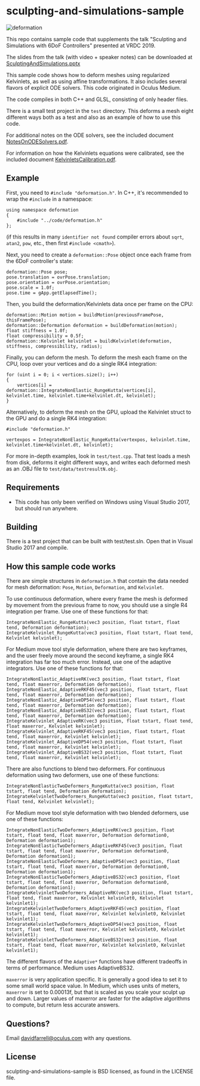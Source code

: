 # sculpting-and-simulations-sample

![deformation](https://github.com/fbsamples/sculpting-and-simulations-sample/releases/latest/download/deformation.gif)

This repo contains sample code that supplements the talk "Sculpting and Simulations with 6DoF Controllers" presented at VRDC 2019.

The slides from the talk (with video + speaker notes) can be downloaded at [SculptingAndSimulations.pptx](https://github.com/fbsamples/sculpting-and-simulations-sample/releases/latest/download/SculptingAndSimulations.pptx)

This sample code shows how to deform meshes using regularized Kelvinlets, as well as using affine transformations. It also includes several flavors of explicit ODE solvers. This code originated in Oculus Medium.

The code compiles in both C++ and GLSL, consisting of only header files.

There is a small test project in the `test` directory. This deforms a mesh eight different ways both as a test and also as an example of how to use this code.

For additional notes on the ODE solvers, see the included document [NotesOnODESolvers.pdf](NotesOnODESolvers.pdf?raw=true).

For information on how the Kelvinlets equations were calibrated, see the included document [KelvinletsCalibration.pdf](KelvinletsCalibration.pdf?raw=true).


## Example

First, you need to `#include "deformation.h"`. In C++, it's recommended to wrap the `#include` in a namespace:

```
using namespace deformation
{
    #include "../code/deformation.h"
};
```

(if this results in many `identifier not found` compiler errors about `sqrt`, `atan2`, `pow`, etc., then first `#include <cmath>`).

Next, you need to create a `deformation::Pose` object once each frame from the 6DoF controller's state:

```
deformation::Pose pose;
pose.translation = ovrPose.translation;
pose.orientation = ovrPose.orientation;
pose.scale = 1.0f;
pose.time = gApp.getElapsedTime();
```

Then, you build the deformation/Kelvinlets data once per frame on the CPU:

```
deformation::Motion motion = buildMotion(previousFramePose, thisFramePose);
deformation::Deformation deformation = buildDeformation(motion);
float stiffness = 1.0f;
float compressibility = 0.5f;
deformation::Kelvinlet kelvinlet = buildKelvinlet(deformation, stiffness, compressibility, radius);
```

Finally, you can deform the mesh. To deform the mesh each frame on the CPU, loop over your vertices and do a single RK4 integration:

```
for (uint i = 0; i < vertices.size(); i++)
{
    vertices[i] = deformation::IntegrateNonElastic_RungeKutta(vertices[i], kelvinlet.time, kelvinlet.time+kelvinlet.dt, kelvinlet);
}
```

Alternatively, to deform the mesh on the GPU, upload the Kelvinlet struct to the GPU and do a single RK4 integration:

```
#include "deformation.h"

vertexpos = IntegrateNonElastic_RungeKutta(vertexpos, kelvinlet.time, kelvinlet.time+kelvinlet.dt, kelvinlet);
```

For more in-depth examples, look in `test/test.cpp`. That test loads a mesh from disk, deforms it eight different ways, and writes each deformed mesh as an .OBJ file to `test/data/testresultN.obj`.

## Requirements
* This code has only been verified on Windows using Visual Studio 2017, but should run anywhere.

## Building
There is a test project that can be built with test/test.sln. Open that in Visual Studio 2017 and compile.

## How this sample code works
There are simple structures in `deformation.h` that contain the data needed for mesh deformation: `Pose`, `Motion`, `Deformation`, and `Kelvinlet`.

To use continuous deformation, where every frame the mesh is deformed by movement from the previous frame to now, you should use a single R4 integration per frame. Use one of these functions for that:

```
IntegrateNonElastic_RungeKutta(vec3 position, float tstart, float tend, Deformation deformation);
IntegrateKelvinlet_RungeKutta(vec3 position, float tstart, float tend, Kelvinlet kelvinlet);
```

For Medium move tool style deformation, where there are two keyframes, and the user freely move around the second keyframe, a single RK4 integration has far too much error. Instead, use one of the adaptive integrators. Use one of these functions for that:

```
IntegrateNonElastic_AdaptiveRK(vec3 position, float tstart, float tend, float maxerror, Deformation deformation);
IntegrateNonElastic_AdaptiveRKF45(vec3 position, float tstart, float tend, float maxerror, Deformation deformation);
IntegrateNonElastic_AdaptiveDP54(vec3 position, float tstart, float tend, float maxerror, Deformation deformation);
IntegrateNonElastic_AdaptiveBS32(vec3 position, float tstart, float tend, float maxerror, Deformation deformation);
IntegrateKelvinlet_AdaptiveRK(vec3 position, float tstart, float tend, float maxerror, Kelvinlet kelvinlet);
IntegrateKelvinlet_AdaptiveRKF45(vec3 position, float tstart, float tend, float maxerror, Kelvinlet kelvinlet);
IntegrateKelvinlet_AdaptiveDP54(vec3 position, float tstart, float tend, float maxerror, Kelvinlet kelvinlet);
IntegrateKelvinlet_AdaptiveBS32(vec3 position, float tstart, float tend, float maxerror, Kelvinlet kelvinlet);
```

There are also functions to blend two deformers. For continuous deformation using two deformers, use one of these functions:

```
IntegrateNonElasticTwoDeformers_RungeKutta(vec3 position, float tstart, float tend, Deformation deformation);
IntegrateKelvinletTwoDeformers_RungeKutta(vec3 position, float tstart, float tend, Kelvinlet kelvinlet);
```

For Medium move tool style deformation with two blended deformers, use one of these functions:
```
IntegrateNonElasticTwoDeformers_AdaptiveRK(vec3 position, float tstart, float tend, float maxerror, Deformation deformation0, Deformation deformation1);
IntegrateNonElasticTwoDeformers_AdaptiveRKF45(vec3 position, float tstart, float tend, float maxerror, Deformation deformation0, Deformation deformation1);
IntegrateNonElasticTwoDeformers_AdaptiveDP54(vec3 position, float tstart, float tend, float maxerror, Deformation deformation0, Deformation deformation1);
IntegrateNonElasticTwoDeformers_AdaptiveBS32(vec3 position, float tstart, float tend, float maxerror, Deformation deformation0, Deformation deformation1);
IntegrateKelvinletTwoDeformers_AdaptiveRK(vec3 position, float tstart, float tend, float maxerror, Kelvinlet kelvinlet0, Kelvinlet kelvinlet1);
IntegrateKelvinletTwoDeformers_AdaptiveRKF45(vec3 position, float tstart, float tend, float maxerror, Kelvinlet kelvinlet0, Kelvinlet kelvinlet1);
IntegrateKelvinletTwoDeformers_AdaptiveDP54(vec3 position, float tstart, float tend, float maxerror, Kelvinlet kelvinlet0, Kelvinlet kelvinlet1);
IntegrateKelvinletTwoDeformers_AdaptiveBS32(vec3 position, float tstart, float tend, float maxerror, Kelvinlet kelvinlet0, Kelvinlet kelvinlet1);
```

The different flavors of the `Adaptive*` functions have different tradeoffs in terms of performance. Medium uses AdaptiveBS32.

`maxerror` is very application specific. It is generally a good idea to set it to some small world space value. In
Medium, which uses units of meters, `maxerror` is set to 0.00013f, but that is scaled as you scale your sculpt up and
down. Larger values of maxerror are faster for the adaptive algorithms to compute, but return less accurate answers.

## Questions?

Email davidfarrell@oculus.com with any questions.

## License
sculpting-and-simulations-sample is BSD licensed, as found in the LICENSE file.
